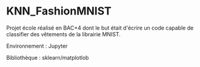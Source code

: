 # KNN_FashionMNIST
Projet école réalisé en BAC+4 dont le but était d'écrire un code capable de classifier des vêtements de la librairie MNIST.

Environnement : Jupyter 

Bibliothèque : sklearn/matplotlob
